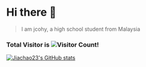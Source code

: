 # Hi there 👋
> I am jcohy, a high school student from Malaysia

### Total Visitor is ![Visitor Count](https://profile-counter.glitch.me/jiachao23/count.svg)!
[![Jiachao23's GitHub stats](https://github-readme-stats.vercel.app/api?username=jiachao23)](https://github.com/anuraghazra/github-readme-stats)

